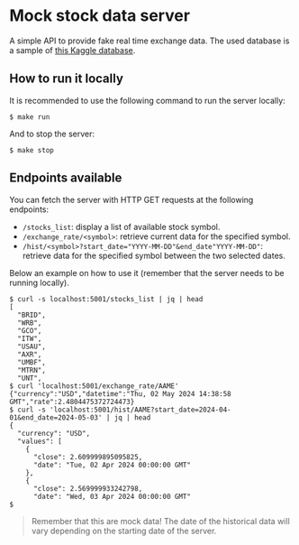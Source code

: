 # Mock stock data server

A simple API to provide fake real time exchange data. The used database is a
sample of [this Kaggle
database](https://www.kaggle.com/datasets/jacksoncrow/stock-market-dataset).

## How to run it locally

It is recommended to use the following command to run the server locally:

```shell
$ make run

```

And to stop the server:

```shell
$ make stop

```

## Endpoints available

You can fetch the server with HTTP GET requests at the following endpoints:

- `/stocks_list`: display a list of available stock symbol.
- `/exchange_rate/<symbol>`: retrieve current data for the specified symbol.
- `/hist/<symbol>?start_date="YYYY-MM-DD"&end_date"YYYY-MM-DD"`: retrieve data for the specified symbol between the two selected dates.

Below an example on how to use it (remember that the server needs to be running
locally).

```shell
$ curl -s localhost:5001/stocks_list | jq | head
[
  "BRID",
  "WRB",
  "GCO",
  "ITW",
  "USAU",
  "AXR",
  "UMBF",
  "MTRN",
  "UNT",
$ curl 'localhost:5001/exchange_rate/AAME'
{"currency":"USD","datetime":"Thu, 02 May 2024 14:38:58 GMT","rate":2.4804475372724473}
$ curl -s 'localhost:5001/hist/AAME?start_date=2024-04-01&end_date=2024-05-03' | jq | head
{
  "currency": "USD",
  "values": [
    {
      "close": 2.609999895095825,
      "date": "Tue, 02 Apr 2024 00:00:00 GMT"
    },
    {
      "close": 2.569999933242798,
      "date": "Wed, 03 Apr 2024 00:00:00 GMT"
$
```

> Remember that this are mock data! The date of the historical data will vary depending on the starting date of the server.